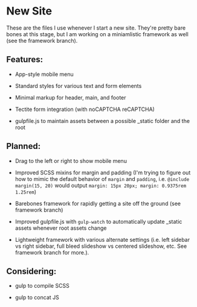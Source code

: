 New Site
========

These are the files I use whenever I start a new site. They're pretty bare bones at this stage, but I am working on a miniamlistic framework as well (see the framework branch).

Features:
---------

*   App-style mobile menu

*   Standard styles for various text and form elements

*   Minimal markup for header, main, and footer

*   Tectite form integration (with noCAPTCHA reCAPTCHA)

*   gulpfile.js to maintain assets between a possible _static folder and the root

Planned:
--------

*   Drag to the left or right to show mobile menu

*   Improved SCSS mixins for margin and padding (I'm trying to figure out how to mimic the default behavior of `margin` and `padding`, i.e. `@include margin(15, 20)` would output `margin: 15px 20px; margin: 0.9375rem 1.25rem`)

*   Barebones framework for rapidly getting a site off the ground (see framework branch)

*   Improved gulpfile.js with `gulp-watch` to automatically update _static assets whenever root assets change

*   Lightweight framework with various alternate settings (i.e. left sidebar vs right sidebar, full bleed slideshow vs centered slideshow, etc. See framework branch for more.).

Considering:
------------

*   gulp to compile SCSS

*   gulp to concat JS
